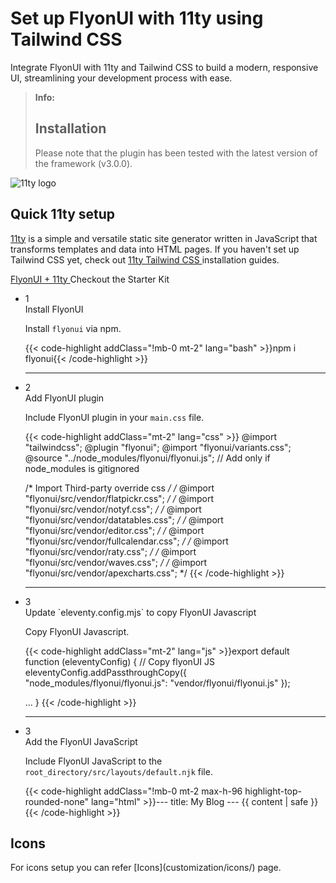 # Set up FlyonUI with 11ty using Tailwind CSS

Integrate FlyonUI with 11ty and Tailwind CSS to build a modern, responsive UI, streamlining your development process with ease.

> **Info:** <h2 class="text-lg font-medium mb-1">Installation</h2>
> Please note that the plugin has been tested with the latest version of the framework (v3.0.0).

<div>
  <div class="flex gap-2">
    <div><img src="https://cdn.flyonui.com/fy-assets/icons/11ty-icon.png" alt="11ty logo" class="h-auto w-14 mt-2" /></div>
    <div>
      <h2 class="text-base-content mb-3 text-lg font-semibold mt-2">
        Quick 11ty setup
      </h2>
      <p class="text-base-conte/80 text-base">
        <a href="https://www.11ty.dev/" class="link link-animated link-primary" target="_blank">11ty</a> is a simple and versatile static site generator written in JavaScript that transforms templates and data into HTML pages. If you haven't set up Tailwind CSS yet, check out
        <a class="link link-animated" target="_blank" href="https://themeselection.com/how-to-integrate-tailwind-with-11ty/">
          11ty Tailwind CSS
        </a>
        installation guides.
      </p>
      <div class="tooltip">
        <a href="https://github.com/themeselection/flyonui-11ty-integration" target="_blank" type="button" class="tooltip-toggle btn-sm btn btn-outline" aria-label="Tooltip">
          <span class="icon-[tabler--bolt-filled]"></span>
          FlyonUI + 11ty
        </a>
        <span class="tooltip-content tooltip-shown:opacity-100 tooltip-shown:visible" role="tooltip">
          <span class="tooltip-body">Checkout the Starter Kit</span>
        </span>
      </div>
    </div>
  </div>

  <ul class="timeline timeline-snap-icon timeline-compact timeline-vertical mb-12 w-full ps-0">
    <!-- Installation -->
    <li class="mt-0 mb-0 ps-0">
      <div class="timeline-middle mb-2">
        <span class="text-base-content flex size-7 items-center justify-center rounded-full border border-base-content/20 font-semibold">
          1
        </span>
      </div>
      <div class="timeline-end m-0 mb-0 w-full rounded-lg p-4">
        <div class="text-base-content mb-3 font-semibold">Install FlyonUI</div>
        <p>
          Install
          <code>flyonui</code>
          via npm.
        </p>
        {{< code-highlight addClass="!mb-0 mt-2" lang="bash" >}}npm i flyonui{{< /code-highlight >}}
      </div>
      <hr class="!w-0.5 rounded-none border-transparent" />
    </li>
    <!-- Configure FlyonUI JavaScript paths -->
    <li class="mt-0 mb-0 ps-0">
      <div class="timeline-middle mb-2">
        <span class="text-base-content flex size-7 items-center justify-center rounded-full border border-base-content/20 font-semibold">
          2
        </span>
      </div>
      <div class="timeline-end mb-0 w-full rounded-lg p-4 m-0">
        <div class="text-base-content mb-3 font-semibold">Add FlyonUI plugin</div>
        <p>
          Include FlyonUI plugin in your <code>main.css</code> file.
        </p>
        {{< code-highlight addClass="mt-2" lang="css" >}}
@import "tailwindcss";
@plugin "flyonui";
@import "flyonui/variants.css";
@source "../node_modules/flyonui/flyonui.js"; // Add only if node_modules is gitignored

/* Import Third-party override css */
/* @import "flyonui/src/vendor/flatpickr.css"; */
/* @import "flyonui/src/vendor/notyf.css"; */
/* @import "flyonui/src/vendor/datatables.css"; */
/* @import "flyonui/src/vendor/editor.css"; */
/* @import "flyonui/src/vendor/fullcalendar.css"; */
/* @import "flyonui/src/vendor/raty.css"; */
/* @import "flyonui/src/vendor/waves.css"; */
/* @import "flyonui/src/vendor/apexcharts.css"; */
        {{< /code-highlight >}}
  </div>
    <hr class="!w-0.5 rounded-none border-transparent" />
    </li>
    <!-- Update `eleventy.config.mjs` to copy FlyonUI Javascript -->
    <li class="mt-0 mb-0 ps-0">
      <div class="timeline-middle mb-2">
        <span class="text-base-content flex size-7 items-center justify-center rounded-full border border-base-content/20 font-semibold">
          3
        </span>
      </div>
      <div class="timeline-end mb-0 w-full rounded-lg p-4 m-0">
        <div class="text-base-content mb-3 font-semibold">Update `eleventy.config.mjs` to copy FlyonUI Javascript</div>
        <p>
          Copy FlyonUI Javascript.
        </p>
        {{< code-highlight addClass="mt-2" lang="js" >}}export default function (eleventyConfig) {
  // Copy flyonUI JS
  eleventyConfig.addPassthroughCopy({
    "node_modules/flyonui/flyonui.js": "vendor/flyonui/flyonui.js"
  });

  ...
}
  {{< /code-highlight >}}
  </div>
    <hr class="!w-0.5 rounded-none border-transparent" />
    </li>
    <!-- Add the FlyonUI JavaScript -->
    <li class="mt-0 mb-0 ps-0">
      <div class="timeline-middle mb-2">
        <span class="text-base-content flex size-7 items-center justify-center rounded-full border border-base-content/20 font-semibold">
          3
        </span>
      </div>
      <div class="timeline-end m-0 mb-0 w-full rounded-lg p-4">
        <div class="text-base-content mb-3 font-semibold">Add the FlyonUI JavaScript</div>
        <p>Include FlyonUI JavaScript to the <code>root_directory/src/layouts/default.njk</code> file.</p>
        {{< code-highlight addClass="!mb-0 mt-2 max-h-96 highlight-top-rounded-none" lang="html" >}}---
title: My Blog
---

<!doctype html>
<html lang="en">
  <head>
    <meta charset="utf-8">
    <meta name="viewport" content="width=device-width, initial-scale=1.0">
    <title>{{ title }}</title>
    <link rel="stylesheet" href="/styles/index.css">
  </head>
  <body class="prose">
    {{ content | safe }}

  <!-- FlyonUI JS -->
  <script src="/vendor/flyonui/flyonui.js"></script>  
  </body>
</html>
  {{< /code-highlight >}}
</div>
</li>

  </ul>
</div>

<h2 class="text-lg font-medium mb-1">Icons</h2>
For icons setup you can refer [Icons](customization/icons/) page.
